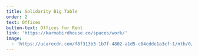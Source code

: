 ```yaml
---
title: Solidarity Big Table
order: 2
text: Offices
button-text: Offices for Rent
link: 'https://karmabirdhouse.co/spaces/work/'
image:
  - 'https://ucarecdn.com/f8f313b3-1b7f-4802-a1d5-c04cdde1a3cf~1/nth/0/'
---
```


